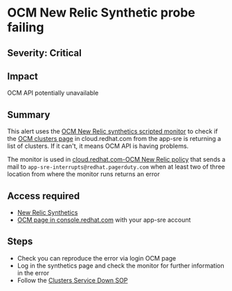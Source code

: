# OCM New Relic Synthetic probe failing

## Severity: Critical

## Impact

OCM API potentially unavailable

## Summary

This alert uses the [OCM New Relic synthetics scripted monitor](https://one.newrelic.com/launcher/nr1-core.explorer?pane=eyJuZXJkbGV0SWQiOiJzeW50aGV0aWNzLW5lcmRsZXRzLm1vbml0b3Itb3ZlcnZpZXciLCJpc092ZXJ2aWV3Ijp0cnVlLCJyZWZlcnJlcnMiOnsibGF1bmNoZXJJZCI6InN5bnRoZXRpY3MtbmVyZGxldHMuaG9tZSIsIm5lcmRsZXRJZCI6InN5bnRoZXRpY3MtbmVyZGxldHMubW9uaXRvci1saXN0In0sImVudGl0eUlkIjoiTWpRd09USTVNSHhUV1U1VVNIeE5UMDVKVkU5U2ZEUXdPRGc0TmpObUxUVTFZamN0TkdVelpTMDVOakV6TFdNeFptWmhNRGs1WkROa01nIn0=&sidebars[0]=eyJuZXJkbGV0SWQiOiJucjEtY29yZS5hY3Rpb25zIiwiZW50aXR5SWQiOiJNalF3T1RJNU1IeFRXVTVVU0h4TlQwNUpWRTlTZkRRd09EZzROak5tTFRVMVlqY3ROR1V6WlMwNU5qRXpMV014Wm1aaE1EazVaRE5rTWciLCJzZWxlY3RlZE5lcmRsZXQiOnsibmVyZGxldElkIjoic3ludGhldGljcy1uZXJkbGV0cy5tb25pdG9yLW92ZXJ2aWV3IiwiaXNPdmVydmlldyI6dHJ1ZX19&platform[accountId]=2409290&platform[timeRange][duration]=1800000&platform[$isFallbackTimeRange]=true) to check if the [OCM clusters page](https://cloud.redhat.com/openshift/) in cloud.redhat.com from the app-sre is returning a list of clusters. If it can't, it means OCM API is having problems.

The monitor is used in [cloud.redhat.com-OCM New Relic policy](https://one.newrelic.com/launcher/nrai.launcher?pane=eyJuZXJkbGV0SWQiOiJhbGVydGluZy11aS1jbGFzc2ljLnBvbGljaWVzIiwibmF2IjoiUG9saWNpZXMiLCJwb2xpY3lJZCI6IjExMDU3OTAifQ&sidebars[0]=eyJuZXJkbGV0SWQiOiJucmFpLm5hdmlnYXRpb24tYmFyIiwibmF2IjoiUG9saWNpZXMifQ&platform[accountId]=2409290) that sends a mail to `app-sre-interrupts@redhat.pagerduty.com` when at least two of three location from where the monitor runs returns an error

## Access required

* [New Relic Synthetics](https://one.newrelic.com/launcher/synthetics-nerdlets.home?platform[accountId]=2409290)
* [OCM page in console.redhat.com](https://console.redhat.com/openshift) with your app-sre account

## Steps

* Check you can reproduce the error via login OCM page
* Log in the synthetics page and check the monitor for further information in the error
* Follow the [Clusters Service Down SOP](/docs/uhc/sop#clusters-service-down)
